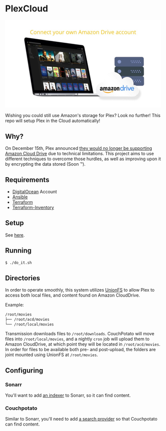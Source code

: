 # PlexCloud

![](./plex-cloud.jpg)

Wishing you could still use Amazon's storage for Plex?  Look no further!  This repo will setup Plex in the Cloud automatically!

## Why?

On December 15th, Plex announced [they would no longer be supporting Amazon Cloud Drive](https://www.plex.tv/blog/book-plex-volume-3-plex-cloud/) due to technical limitations.  This project aims to use different techniques to overcome those hurdles, as well as improving upon it by encrypting the data stored (Soon :tm:).

## Requirements

* [DigitalOcean](https://www.digitalocean.com) Account
* [Ansible](https://www.ansible.com)
* [Terraform](https://www.terraform.io)
* [Terraform-Inventory](https://github.com/adammck/terraform-inventory)

## Setup

See [here](./SETUP.md).

## Running

```bash
$ ./do_it.sh
```

## Directories

In order to operate smoothly, this system utilizes [UnionFS](https://amc.ovh/2015/08/15/uniting-encrypted-encfs-filesystems.html) to allow Plex to access both local files, and content found on Amazon CloudDrive.

Example:
```
/root/movies
├── /root/acd/movies
└── /root/local/movies
```

Transmission downloads files to `/root/downloads`.  CouchPotato will move files into `/root/local/movies`, and a nightly `cron` job will upload them to Amazon CloudDrive, at which point they will be located in `/root/acd/movies`.  In order for files to be available both pre- and post-upload, the folders are joint mounted using UnionFS at `/root/movies`.

## Configuring

### Sonarr

You'll want to add [an indexer](https://github.com/Sonarr/Sonarr/wiki/Supported-Indexers) to Sonarr, so it can find content.

### Couchpotato

Similar to Sonarr, you'll need to add [a search provider](http://www.htpcguides.com/configure-couchpotato-torrent-movies/) so that Couchpotato can find content.
